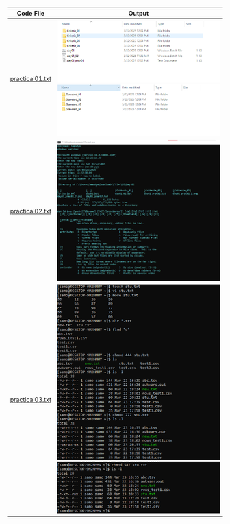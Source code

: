 | Code File | Output |
|-----------|--------|
|[practical01.txt](./Codes/day01_prac01.txt)|![prac01_1.png](./Output/day01_prac01_1.png)![prac01_2.png](./Output/day01_prac01_2.png)|
|[practical02.txt](./Codes/day01_prac02.txt)|![prac02.png](./Output/day01_prac02.png)|
|[practical03.txt](./Codes/day01_f.txt)|![prac03.png](./Output/day01_f1.png)![prac01_2.png](./Output/day01_f2.png)|
